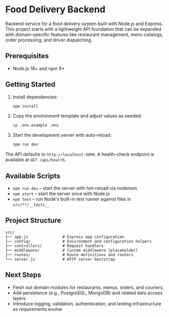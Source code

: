# Food Delivery Backend

Backend service for a food delivery system built with Node.js and Express. This project starts with a lightweight API foundation that can be expanded with domain-specific features like restaurant management, menu catalogs, order processing, and driver dispatching.

## Prerequisites

- Node.js 18+ and npm 9+

## Getting Started

1. Install dependencies:
   ```bash
   npm install
   ```
2. Copy the environment template and adjust values as needed:
   ```bash
   cp .env.example .env
   ```
3. Start the development server with auto-reload:
   ```bash
   npm run dev
   ```

The API defaults to `http://localhost:4000`. A health-check endpoint is available at `GET /api/health`.

## Available Scripts

- `npm run dev` – start the server with hot-reload via nodemon
- `npm start` – start the server once with Node.js
- `npm test` – run Node's built-in test runner against files in `src/**/__tests__`

## Project Structure

```
src/
├── app.js               # Express app configuration
├── config/              # Environment and configuration helpers
├── controllers/         # Request handlers
├── middleware/          # Custom middleware (placeholder)
├── routes/              # Route definitions and routers
└── server.js            # HTTP server bootstrap
```

## Next Steps

- Flesh out domain modules for restaurants, menus, orders, and couriers.
- Add persistence (e.g., PostgreSQL, MongoDB) and related data access layers.
- Introduce logging, validation, authentication, and testing infrastructure as requirements evolve.
